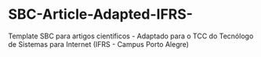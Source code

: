 # SBC-Article-Adapted-IFRS-
Template SBC para artigos científicos - Adaptado para o TCC do Tecnólogo de Sistemas para Internet (IFRS - Campus Porto Alegre)
